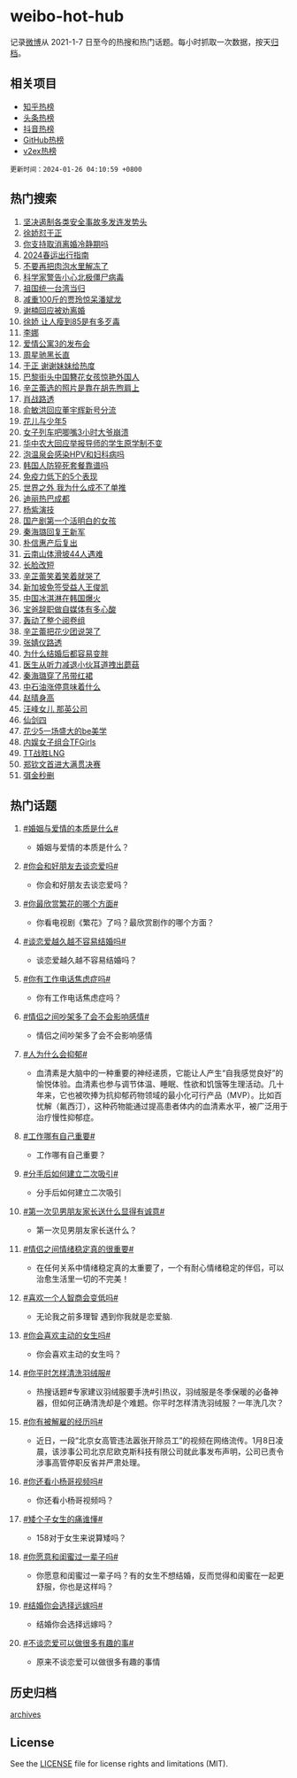 # weibo-hot-hub

记录[微博](https://www.weibo.com)从 2021-1-7 日至今的热搜和热门话题。每小时抓取一次数据，按天[归档](archives)。

## 相关项目

- [知乎热榜](https://github.com/lonnyzhang423/zhihu-hot-hub)
- [头条热榜](https://github.com/lonnyzhang423/toutiao-hot-hub)
- [抖音热榜](https://github.com/lonnyzhang423/douyin-hot-hub)
- [GitHub热榜](https://github.com/lonnyzhang423/github-hot-hub)
- [v2ex热榜](https://github.com/lonnyzhang423/v2ex-hot-hub)


`更新时间：2024-01-26 04:10:59 +0800`

## 热门搜索

1. [坚决遏制各类安全事故多发连发势头](https://m.weibo.cn/search?containerid=100103type%3D1%26t%3D10%26q%3D%23%E5%9D%9A%E5%86%B3%E9%81%8F%E5%88%B6%E5%90%84%E7%B1%BB%E5%AE%89%E5%85%A8%E4%BA%8B%E6%95%85%E5%A4%9A%E5%8F%91%E8%BF%9E%E5%8F%91%E5%8A%BF%E5%A4%B4%23&stream_entry_id=51&isnewpage=1&extparam=seat%3D1%26dgr%3D0%26q%3D%2523%25E5%259D%259A%25E5%2586%25B3%25E9%2581%258F%25E5%2588%25B6%25E5%2590%2584%25E7%25B1%25BB%25E5%25AE%2589%25E5%2585%25A8%25E4%25BA%258B%25E6%2595%2585%25E5%25A4%259A%25E5%258F%2591%25E8%25BF%259E%25E5%258F%2591%25E5%258A%25BF%25E5%25A4%25B4%2523%26c_type%3D51%26pos%3D0%26cate%3D10103%26filter_type%3Drealtimehot%26stream_entry_id%3D51%26display_time%3D1706213458%26pre_seqid%3D170621345848803012156)
1. [徐娇怼于正](https://m.weibo.cn/search?containerid=100103type%3D1%26t%3D10%26q%3D%E5%BE%90%E5%A8%87%E6%80%BC%E4%BA%8E%E6%AD%A3&stream_entry_id=31&isnewpage=1&extparam=seat%3D1%26flag%3D16%26c_type%3D31%26pos%3D0%26lcate%3D5001%26cate%3D5001%26filter_type%3Drealtimehot%26stream_entry_id%3D31%26q%3D%25E5%25BE%2590%25E5%25A8%2587%25E6%2580%25BC%25E4%25BA%258E%25E6%25AD%25A3%26dgr%3D0%26realpos%3D1%26band_rank%3D1%26display_time%3D1706213458%26pre_seqid%3D170621345848803012156)
1. [你支持取消离婚冷静期吗](https://m.weibo.cn/search?containerid=100103type%3D1%26t%3D10%26q%3D%23%E4%BD%A0%E6%94%AF%E6%8C%81%E5%8F%96%E6%B6%88%E7%A6%BB%E5%A9%9A%E5%86%B7%E9%9D%99%E6%9C%9F%E5%90%97%23&stream_entry_id=31&isnewpage=1&extparam=seat%3D1%26flag%3D2%26c_type%3D31%26pos%3D1%26lcate%3D5001%26cate%3D5001%26filter_type%3Drealtimehot%26stream_entry_id%3D31%26q%3D%2523%25E4%25BD%25A0%25E6%2594%25AF%25E6%258C%2581%25E5%258F%2596%25E6%25B6%2588%25E7%25A6%25BB%25E5%25A9%259A%25E5%2586%25B7%25E9%259D%2599%25E6%259C%259F%25E5%2590%2597%2523%26dgr%3D0%26realpos%3D2%26band_rank%3D2%26display_time%3D1706213458%26pre_seqid%3D170621345848803012156)
1. [2024春运出行指南](https://m.weibo.cn/search?containerid=100103type%3D1%26t%3D10%26q%3D%232024%E6%98%A5%E8%BF%90%E5%87%BA%E8%A1%8C%E6%8C%87%E5%8D%97%23&stream_entry_id=31&isnewpage=1&extparam=seat%3D1%26flag%3D0%26c_type%3D31%26pos%3D2%26lcate%3D5001%26cate%3D5001%26filter_type%3Drealtimehot%26stream_entry_id%3D31%26q%3D%25232024%25E6%2598%25A5%25E8%25BF%2590%25E5%2587%25BA%25E8%25A1%258C%25E6%258C%2587%25E5%258D%2597%2523%26dgr%3D0%26realpos%3D3%26band_rank%3D3%26display_time%3D1706213458%26pre_seqid%3D170621345848803012156)
1. [不要再把肉泡水里解冻了](https://m.weibo.cn/search?containerid=100103type%3D1%26t%3D10%26q%3D%23%E4%B8%8D%E8%A6%81%E5%86%8D%E6%8A%8A%E8%82%89%E6%B3%A1%E6%B0%B4%E9%87%8C%E8%A7%A3%E5%86%BB%E4%BA%86%23&stream_entry_id=31&isnewpage=1&extparam=seat%3D1%26flag%3D2%26c_type%3D31%26pos%3D3%26lcate%3D5001%26cate%3D5001%26filter_type%3Drealtimehot%26stream_entry_id%3D31%26q%3D%2523%25E4%25B8%258D%25E8%25A6%2581%25E5%2586%258D%25E6%258A%258A%25E8%2582%2589%25E6%25B3%25A1%25E6%25B0%25B4%25E9%2587%258C%25E8%25A7%25A3%25E5%2586%25BB%25E4%25BA%2586%2523%26dgr%3D0%26realpos%3D4%26band_rank%3D4%26display_time%3D1706213458%26pre_seqid%3D170621345848803012156)
1. [科学家警告小心北极僵尸病毒](https://m.weibo.cn/search?containerid=100103type%3D1%26t%3D10%26q%3D%23%E7%A7%91%E5%AD%A6%E5%AE%B6%E8%AD%A6%E5%91%8A%E5%B0%8F%E5%BF%83%E5%8C%97%E6%9E%81%E5%83%B5%E5%B0%B8%E7%97%85%E6%AF%92%23&stream_entry_id=31&isnewpage=1&extparam=seat%3D1%26flag%3D2%26c_type%3D31%26pos%3D4%26lcate%3D5001%26cate%3D5001%26filter_type%3Drealtimehot%26stream_entry_id%3D31%26q%3D%2523%25E7%25A7%2591%25E5%25AD%25A6%25E5%25AE%25B6%25E8%25AD%25A6%25E5%2591%258A%25E5%25B0%258F%25E5%25BF%2583%25E5%258C%2597%25E6%259E%2581%25E5%2583%25B5%25E5%25B0%25B8%25E7%2597%2585%25E6%25AF%2592%2523%26dgr%3D0%26realpos%3D5%26band_rank%3D5%26display_time%3D1706213458%26pre_seqid%3D170621345848803012156)
1. [祖国统一台湾当归](https://m.weibo.cn/search?containerid=100103type%3D1%26t%3D10%26q%3D%23%E7%A5%96%E5%9B%BD%E7%BB%9F%E4%B8%80%E5%8F%B0%E6%B9%BE%E5%BD%93%E5%BD%92%23&stream_entry_id=31&isnewpage=1&extparam=seat%3D1%26flag%3D2%26c_type%3D31%26pos%3D5%26lcate%3D5001%26cate%3D5001%26filter_type%3Drealtimehot%26stream_entry_id%3D31%26q%3D%2523%25E7%25A5%2596%25E5%259B%25BD%25E7%25BB%259F%25E4%25B8%2580%25E5%258F%25B0%25E6%25B9%25BE%25E5%25BD%2593%25E5%25BD%2592%2523%26dgr%3D0%26realpos%3D6%26band_rank%3D6%26display_time%3D1706213458%26pre_seqid%3D170621345848803012156)
1. [减重100斤的贾玲惊呆潘斌龙](https://m.weibo.cn/search?containerid=100103type%3D1%26t%3D10%26q%3D%23%E5%87%8F%E9%87%8D100%E6%96%A4%E7%9A%84%E8%B4%BE%E7%8E%B2%E6%83%8A%E5%91%86%E6%BD%98%E6%96%8C%E9%BE%99%23&stream_entry_id=31&isnewpage=1&extparam=seat%3D1%26flag%3D2%26c_type%3D31%26pos%3D6%26lcate%3D5001%26cate%3D5001%26filter_type%3Drealtimehot%26stream_entry_id%3D31%26q%3D%2523%25E5%2587%258F%25E9%2587%258D100%25E6%2596%25A4%25E7%259A%2584%25E8%25B4%25BE%25E7%258E%25B2%25E6%2583%258A%25E5%2591%2586%25E6%25BD%2598%25E6%2596%258C%25E9%25BE%2599%2523%26dgr%3D0%26realpos%3D7%26band_rank%3D7%26display_time%3D1706213458%26pre_seqid%3D170621345848803012156)
1. [谢楠回应被劝离婚](https://m.weibo.cn/search?containerid=100103type%3D1%26t%3D10%26q%3D%23%E8%B0%A2%E6%A5%A0%E5%9B%9E%E5%BA%94%E8%A2%AB%E5%8A%9D%E7%A6%BB%E5%A9%9A%23&stream_entry_id=31&isnewpage=1&extparam=seat%3D1%26flag%3D2%26c_type%3D31%26pos%3D7%26lcate%3D5001%26cate%3D5001%26filter_type%3Drealtimehot%26stream_entry_id%3D31%26q%3D%2523%25E8%25B0%25A2%25E6%25A5%25A0%25E5%259B%259E%25E5%25BA%2594%25E8%25A2%25AB%25E5%258A%259D%25E7%25A6%25BB%25E5%25A9%259A%2523%26dgr%3D0%26realpos%3D8%26band_rank%3D8%26display_time%3D1706213458%26pre_seqid%3D170621345848803012156)
1. [徐娇 让人瘦到85是有多歹毒](https://m.weibo.cn/search?containerid=100103type%3D1%26t%3D10%26q%3D%E5%BE%90%E5%A8%87+%E8%AE%A9%E4%BA%BA%E7%98%A6%E5%88%B085%E6%98%AF%E6%9C%89%E5%A4%9A%E6%AD%B9%E6%AF%92&stream_entry_id=31&isnewpage=1&extparam=seat%3D1%26flag%3D2%26c_type%3D31%26pos%3D8%26lcate%3D5001%26cate%3D5001%26filter_type%3Drealtimehot%26stream_entry_id%3D31%26q%3D%25E5%25BE%2590%25E5%25A8%2587%2520%25E8%25AE%25A9%25E4%25BA%25BA%25E7%2598%25A6%25E5%2588%25B085%25E6%2598%25AF%25E6%259C%2589%25E5%25A4%259A%25E6%25AD%25B9%25E6%25AF%2592%26dgr%3D0%26realpos%3D9%26band_rank%3D9%26display_time%3D1706213458%26pre_seqid%3D170621345848803012156)
1. [李娜](https://m.weibo.cn/search?containerid=100103type%3D1%26t%3D10%26q%3D%E6%9D%8E%E5%A8%9C&stream_entry_id=31&isnewpage=1&extparam=seat%3D1%26flag%3D16%26c_type%3D31%26pos%3D9%26lcate%3D5001%26cate%3D5001%26filter_type%3Drealtimehot%26stream_entry_id%3D31%26q%3D%25E6%259D%258E%25E5%25A8%259C%26dgr%3D0%26realpos%3D10%26band_rank%3D10%26display_time%3D1706213458%26pre_seqid%3D170621345848803012156)
1. [爱情公寓3的发布会](https://m.weibo.cn/search?containerid=100103type%3D1%26t%3D10%26q%3D%E7%88%B1%E6%83%85%E5%85%AC%E5%AF%933%E7%9A%84%E5%8F%91%E5%B8%83%E4%BC%9A&stream_entry_id=31&isnewpage=1&extparam=seat%3D1%26flag%3D2%26c_type%3D31%26pos%3D10%26lcate%3D5001%26cate%3D5001%26filter_type%3Drealtimehot%26stream_entry_id%3D31%26q%3D%25E7%2588%25B1%25E6%2583%2585%25E5%2585%25AC%25E5%25AF%25933%25E7%259A%2584%25E5%258F%2591%25E5%25B8%2583%25E4%25BC%259A%26dgr%3D0%26realpos%3D11%26band_rank%3D11%26display_time%3D1706213458%26pre_seqid%3D170621345848803012156)
1. [周星驰黑长直](https://m.weibo.cn/search?containerid=100103type%3D1%26t%3D10%26q%3D%E5%91%A8%E6%98%9F%E9%A9%B0%E9%BB%91%E9%95%BF%E7%9B%B4&stream_entry_id=31&isnewpage=1&extparam=seat%3D1%26flag%3D2%26c_type%3D31%26pos%3D11%26lcate%3D5001%26cate%3D5001%26filter_type%3Drealtimehot%26stream_entry_id%3D31%26q%3D%25E5%2591%25A8%25E6%2598%259F%25E9%25A9%25B0%25E9%25BB%2591%25E9%2595%25BF%25E7%259B%25B4%26dgr%3D0%26realpos%3D12%26band_rank%3D12%26display_time%3D1706213458%26pre_seqid%3D170621345848803012156)
1. [于正 谢谢妹妹给热度](https://m.weibo.cn/search?containerid=100103type%3D1%26t%3D10%26q%3D%E4%BA%8E%E6%AD%A3+%E8%B0%A2%E8%B0%A2%E5%A6%B9%E5%A6%B9%E7%BB%99%E7%83%AD%E5%BA%A6&stream_entry_id=31&isnewpage=1&extparam=seat%3D1%26flag%3D0%26c_type%3D31%26pos%3D12%26lcate%3D5001%26cate%3D5001%26filter_type%3Drealtimehot%26stream_entry_id%3D31%26q%3D%25E4%25BA%258E%25E6%25AD%25A3%2520%25E8%25B0%25A2%25E8%25B0%25A2%25E5%25A6%25B9%25E5%25A6%25B9%25E7%25BB%2599%25E7%2583%25AD%25E5%25BA%25A6%26dgr%3D0%26realpos%3D13%26band_rank%3D13%26display_time%3D1706213458%26pre_seqid%3D170621345848803012156)
1. [巴黎街头中国簪花女孩惊艳外国人](https://m.weibo.cn/search?containerid=100103type%3D1%26t%3D10%26q%3D%23%E5%B7%B4%E9%BB%8E%E8%A1%97%E5%A4%B4%E4%B8%AD%E5%9B%BD%E7%B0%AA%E8%8A%B1%E5%A5%B3%E5%AD%A9%E6%83%8A%E8%89%B3%E5%A4%96%E5%9B%BD%E4%BA%BA%23&stream_entry_id=31&isnewpage=1&extparam=seat%3D1%26flag%3D32768%26c_type%3D31%26pos%3D13%26lcate%3D5001%26cate%3D5001%26filter_type%3Drealtimehot%26stream_entry_id%3D31%26q%3D%2523%25E5%25B7%25B4%25E9%25BB%258E%25E8%25A1%2597%25E5%25A4%25B4%25E4%25B8%25AD%25E5%259B%25BD%25E7%25B0%25AA%25E8%258A%25B1%25E5%25A5%25B3%25E5%25AD%25A9%25E6%2583%258A%25E8%2589%25B3%25E5%25A4%2596%25E5%259B%25BD%25E4%25BA%25BA%2523%26dgr%3D0%26realpos%3D14%26band_rank%3D14%26display_time%3D1706213458%26pre_seqid%3D170621345848803012156)
1. [辛芷蕾选的照片是靠在胡先煦肩上](https://m.weibo.cn/search?containerid=100103type%3D1%26t%3D10%26q%3D%23%E8%BE%9B%E8%8A%B7%E8%95%BE%E9%80%89%E7%9A%84%E7%85%A7%E7%89%87%E6%98%AF%E9%9D%A0%E5%9C%A8%E8%83%A1%E5%85%88%E7%85%A6%E8%82%A9%E4%B8%8A%23&stream_entry_id=31&isnewpage=1&extparam=seat%3D1%26flag%3D2%26c_type%3D31%26pos%3D14%26lcate%3D5001%26cate%3D5001%26filter_type%3Drealtimehot%26stream_entry_id%3D31%26q%3D%2523%25E8%25BE%259B%25E8%258A%25B7%25E8%2595%25BE%25E9%2580%2589%25E7%259A%2584%25E7%2585%25A7%25E7%2589%2587%25E6%2598%25AF%25E9%259D%25A0%25E5%259C%25A8%25E8%2583%25A1%25E5%2585%2588%25E7%2585%25A6%25E8%2582%25A9%25E4%25B8%258A%2523%26dgr%3D0%26realpos%3D15%26band_rank%3D15%26display_time%3D1706213458%26pre_seqid%3D170621345848803012156)
1. [肖战路透](https://m.weibo.cn/search?containerid=100103type%3D1%26t%3D10%26q%3D%E8%82%96%E6%88%98%E8%B7%AF%E9%80%8F&stream_entry_id=31&isnewpage=1&extparam=seat%3D1%26flag%3D0%26c_type%3D31%26pos%3D15%26lcate%3D5001%26cate%3D5001%26filter_type%3Drealtimehot%26stream_entry_id%3D31%26q%3D%25E8%2582%2596%25E6%2588%2598%25E8%25B7%25AF%25E9%2580%258F%26dgr%3D0%26realpos%3D16%26band_rank%3D16%26display_time%3D1706213458%26pre_seqid%3D170621345848803012156)
1. [俞敏洪回应董宇辉新号分流](https://m.weibo.cn/search?containerid=100103type%3D1%26t%3D10%26q%3D%23%E4%BF%9E%E6%95%8F%E6%B4%AA%E5%9B%9E%E5%BA%94%E8%91%A3%E5%AE%87%E8%BE%89%E6%96%B0%E5%8F%B7%E5%88%86%E6%B5%81%23&stream_entry_id=31&isnewpage=1&extparam=seat%3D1%26flag%3D0%26c_type%3D31%26pos%3D16%26lcate%3D5001%26cate%3D5001%26filter_type%3Drealtimehot%26stream_entry_id%3D31%26q%3D%2523%25E4%25BF%259E%25E6%2595%258F%25E6%25B4%25AA%25E5%259B%259E%25E5%25BA%2594%25E8%2591%25A3%25E5%25AE%2587%25E8%25BE%2589%25E6%2596%25B0%25E5%258F%25B7%25E5%2588%2586%25E6%25B5%2581%2523%26dgr%3D0%26realpos%3D17%26band_rank%3D17%26display_time%3D1706213458%26pre_seqid%3D170621345848803012156)
1. [花儿与少年5](https://m.weibo.cn/search?containerid=100103type%3D1%26t%3D10%26q%3D%E8%8A%B1%E5%84%BF%E4%B8%8E%E5%B0%91%E5%B9%B45&stream_entry_id=31&isnewpage=1&extparam=seat%3D1%26flag%3D0%26c_type%3D31%26pos%3D17%26lcate%3D5001%26cate%3D5001%26filter_type%3Drealtimehot%26stream_entry_id%3D31%26q%3D%25E8%258A%25B1%25E5%2584%25BF%25E4%25B8%258E%25E5%25B0%2591%25E5%25B9%25B45%26dgr%3D0%26realpos%3D18%26band_rank%3D18%26display_time%3D1706213458%26pre_seqid%3D170621345848803012156)
1. [女子列车吧唧嘴3小时大爷崩溃](https://m.weibo.cn/search?containerid=100103type%3D1%26t%3D10%26q%3D%23%E5%A5%B3%E5%AD%90%E5%88%97%E8%BD%A6%E5%90%A7%E5%94%A7%E5%98%B43%E5%B0%8F%E6%97%B6%E5%A4%A7%E7%88%B7%E5%B4%A9%E6%BA%83%23&stream_entry_id=31&isnewpage=1&extparam=seat%3D1%26flag%3D1%26c_type%3D31%26pos%3D18%26lcate%3D5001%26cate%3D5001%26filter_type%3Drealtimehot%26stream_entry_id%3D31%26q%3D%2523%25E5%25A5%25B3%25E5%25AD%2590%25E5%2588%2597%25E8%25BD%25A6%25E5%2590%25A7%25E5%2594%25A7%25E5%2598%25B43%25E5%25B0%258F%25E6%2597%25B6%25E5%25A4%25A7%25E7%2588%25B7%25E5%25B4%25A9%25E6%25BA%2583%2523%26dgr%3D0%26realpos%3D19%26band_rank%3D19%26display_time%3D1706213458%26pre_seqid%3D170621345848803012156)
1. [华中农大回应举报导师的学生原学制不变](https://m.weibo.cn/search?containerid=100103type%3D1%26t%3D10%26q%3D%23%E5%8D%8E%E4%B8%AD%E5%86%9C%E5%A4%A7%E5%9B%9E%E5%BA%94%E4%B8%BE%E6%8A%A5%E5%AF%BC%E5%B8%88%E7%9A%84%E5%AD%A6%E7%94%9F%E5%8E%9F%E5%AD%A6%E5%88%B6%E4%B8%8D%E5%8F%98%23&stream_entry_id=31&isnewpage=1&extparam=seat%3D1%26flag%3D0%26c_type%3D31%26pos%3D19%26lcate%3D5001%26cate%3D5001%26filter_type%3Drealtimehot%26stream_entry_id%3D31%26q%3D%2523%25E5%258D%258E%25E4%25B8%25AD%25E5%2586%259C%25E5%25A4%25A7%25E5%259B%259E%25E5%25BA%2594%25E4%25B8%25BE%25E6%258A%25A5%25E5%25AF%25BC%25E5%25B8%2588%25E7%259A%2584%25E5%25AD%25A6%25E7%2594%259F%25E5%258E%259F%25E5%25AD%25A6%25E5%2588%25B6%25E4%25B8%258D%25E5%258F%2598%2523%26dgr%3D0%26realpos%3D20%26band_rank%3D20%26display_time%3D1706213458%26pre_seqid%3D170621345848803012156)
1. [泡温泉会感染HPV和妇科病吗](https://m.weibo.cn/search?containerid=100103type%3D1%26t%3D10%26q%3D%23%E6%B3%A1%E6%B8%A9%E6%B3%89%E4%BC%9A%E6%84%9F%E6%9F%93HPV%E5%92%8C%E5%A6%87%E7%A7%91%E7%97%85%E5%90%97%23&stream_entry_id=31&isnewpage=1&extparam=seat%3D1%26flag%3D0%26c_type%3D31%26pos%3D20%26lcate%3D5001%26cate%3D5001%26filter_type%3Drealtimehot%26stream_entry_id%3D31%26q%3D%2523%25E6%25B3%25A1%25E6%25B8%25A9%25E6%25B3%2589%25E4%25BC%259A%25E6%2584%259F%25E6%259F%2593HPV%25E5%2592%258C%25E5%25A6%2587%25E7%25A7%2591%25E7%2597%2585%25E5%2590%2597%2523%26dgr%3D0%26realpos%3D21%26band_rank%3D21%26display_time%3D1706213458%26pre_seqid%3D170621345848803012156)
1. [韩国人防猝死套餐靠谱吗](https://m.weibo.cn/search?containerid=100103type%3D1%26t%3D10%26q%3D%23%E9%9F%A9%E5%9B%BD%E4%BA%BA%E9%98%B2%E7%8C%9D%E6%AD%BB%E5%A5%97%E9%A4%90%E9%9D%A0%E8%B0%B1%E5%90%97%23&stream_entry_id=31&isnewpage=1&extparam=seat%3D1%26flag%3D0%26c_type%3D31%26pos%3D21%26lcate%3D5001%26cate%3D5001%26filter_type%3Drealtimehot%26stream_entry_id%3D31%26q%3D%2523%25E9%259F%25A9%25E5%259B%25BD%25E4%25BA%25BA%25E9%2598%25B2%25E7%258C%259D%25E6%25AD%25BB%25E5%25A5%2597%25E9%25A4%2590%25E9%259D%25A0%25E8%25B0%25B1%25E5%2590%2597%2523%26dgr%3D0%26realpos%3D22%26band_rank%3D22%26display_time%3D1706213458%26pre_seqid%3D170621345848803012156)
1. [免疫力低下的5个表现](https://m.weibo.cn/search?containerid=100103type%3D1%26t%3D10%26q%3D%23%E5%85%8D%E7%96%AB%E5%8A%9B%E4%BD%8E%E4%B8%8B%E7%9A%845%E4%B8%AA%E8%A1%A8%E7%8E%B0%23&stream_entry_id=31&isnewpage=1&extparam=seat%3D1%26flag%3D0%26c_type%3D31%26pos%3D22%26lcate%3D5001%26cate%3D5001%26filter_type%3Drealtimehot%26stream_entry_id%3D31%26q%3D%2523%25E5%2585%258D%25E7%2596%25AB%25E5%258A%259B%25E4%25BD%258E%25E4%25B8%258B%25E7%259A%25845%25E4%25B8%25AA%25E8%25A1%25A8%25E7%258E%25B0%2523%26dgr%3D0%26realpos%3D23%26band_rank%3D23%26display_time%3D1706213458%26pre_seqid%3D170621345848803012156)
1. [世界之外 我为什么成不了单推](https://m.weibo.cn/search?containerid=100103type%3D1%26t%3D10%26q%3D%E4%B8%96%E7%95%8C%E4%B9%8B%E5%A4%96+%E6%88%91%E4%B8%BA%E4%BB%80%E4%B9%88%E6%88%90%E4%B8%8D%E4%BA%86%E5%8D%95%E6%8E%A8&stream_entry_id=31&isnewpage=1&extparam=seat%3D1%26flag%3D0%26c_type%3D31%26pos%3D23%26lcate%3D5001%26cate%3D5001%26filter_type%3Drealtimehot%26stream_entry_id%3D31%26q%3D%25E4%25B8%2596%25E7%2595%258C%25E4%25B9%258B%25E5%25A4%2596%2520%25E6%2588%2591%25E4%25B8%25BA%25E4%25BB%2580%25E4%25B9%2588%25E6%2588%2590%25E4%25B8%258D%25E4%25BA%2586%25E5%258D%2595%25E6%258E%25A8%26dgr%3D0%26realpos%3D24%26band_rank%3D24%26display_time%3D1706213458%26pre_seqid%3D170621345848803012156)
1. [迪丽热巴成都](https://m.weibo.cn/search?containerid=100103type%3D1%26t%3D10%26q%3D%E8%BF%AA%E4%B8%BD%E7%83%AD%E5%B7%B4%E6%88%90%E9%83%BD&stream_entry_id=31&isnewpage=1&extparam=seat%3D1%26flag%3D0%26c_type%3D31%26pos%3D24%26lcate%3D5001%26cate%3D5001%26filter_type%3Drealtimehot%26stream_entry_id%3D31%26q%3D%25E8%25BF%25AA%25E4%25B8%25BD%25E7%2583%25AD%25E5%25B7%25B4%25E6%2588%2590%25E9%2583%25BD%26dgr%3D0%26realpos%3D25%26band_rank%3D25%26display_time%3D1706213458%26pre_seqid%3D170621345848803012156)
1. [杨紫演技](https://m.weibo.cn/search?containerid=100103type%3D1%26t%3D10%26q%3D%E6%9D%A8%E7%B4%AB%E6%BC%94%E6%8A%80&stream_entry_id=31&isnewpage=1&extparam=seat%3D1%26flag%3D0%26c_type%3D31%26pos%3D25%26lcate%3D5001%26cate%3D5001%26filter_type%3Drealtimehot%26stream_entry_id%3D31%26q%3D%25E6%259D%25A8%25E7%25B4%25AB%25E6%25BC%2594%25E6%258A%2580%26dgr%3D0%26realpos%3D26%26band_rank%3D26%26display_time%3D1706213458%26pre_seqid%3D170621345848803012156)
1. [国产剧第一个活明白的女孩](https://m.weibo.cn/search?containerid=100103type%3D1%26t%3D10%26q%3D%E5%9B%BD%E4%BA%A7%E5%89%A7%E7%AC%AC%E4%B8%80%E4%B8%AA%E6%B4%BB%E6%98%8E%E7%99%BD%E7%9A%84%E5%A5%B3%E5%AD%A9&stream_entry_id=31&isnewpage=1&extparam=seat%3D1%26flag%3D0%26c_type%3D31%26pos%3D26%26lcate%3D5001%26cate%3D5001%26filter_type%3Drealtimehot%26stream_entry_id%3D31%26q%3D%25E5%259B%25BD%25E4%25BA%25A7%25E5%2589%25A7%25E7%25AC%25AC%25E4%25B8%2580%25E4%25B8%25AA%25E6%25B4%25BB%25E6%2598%258E%25E7%2599%25BD%25E7%259A%2584%25E5%25A5%25B3%25E5%25AD%25A9%26dgr%3D0%26realpos%3D27%26band_rank%3D27%26display_time%3D1706213458%26pre_seqid%3D170621345848803012156)
1. [秦海璐回复王新军](https://m.weibo.cn/search?containerid=100103type%3D1%26t%3D10%26q%3D%23%E7%A7%A6%E6%B5%B7%E7%92%90%E5%9B%9E%E5%A4%8D%E7%8E%8B%E6%96%B0%E5%86%9B%23&stream_entry_id=31&isnewpage=1&extparam=seat%3D1%26flag%3D0%26c_type%3D31%26pos%3D27%26lcate%3D5001%26cate%3D5001%26filter_type%3Drealtimehot%26stream_entry_id%3D31%26q%3D%2523%25E7%25A7%25A6%25E6%25B5%25B7%25E7%2592%2590%25E5%259B%259E%25E5%25A4%258D%25E7%258E%258B%25E6%2596%25B0%25E5%2586%259B%2523%26dgr%3D0%26realpos%3D28%26band_rank%3D28%26display_time%3D1706213458%26pre_seqid%3D170621345848803012156)
1. [朴信惠产后复出](https://m.weibo.cn/search?containerid=100103type%3D1%26t%3D10%26q%3D%23%E6%9C%B4%E4%BF%A1%E6%83%A0%E4%BA%A7%E5%90%8E%E5%A4%8D%E5%87%BA%23&stream_entry_id=31&isnewpage=1&extparam=seat%3D1%26flag%3D0%26c_type%3D31%26pos%3D28%26lcate%3D5001%26cate%3D5001%26filter_type%3Drealtimehot%26stream_entry_id%3D31%26q%3D%2523%25E6%259C%25B4%25E4%25BF%25A1%25E6%2583%25A0%25E4%25BA%25A7%25E5%2590%258E%25E5%25A4%258D%25E5%2587%25BA%2523%26dgr%3D0%26realpos%3D29%26band_rank%3D29%26display_time%3D1706213458%26pre_seqid%3D170621345848803012156)
1. [云南山体滑坡44人遇难](https://m.weibo.cn/search?containerid=100103type%3D1%26t%3D10%26q%3D%23%E4%BA%91%E5%8D%97%E5%B1%B1%E4%BD%93%E6%BB%91%E5%9D%A144%E4%BA%BA%E9%81%87%E9%9A%BE%23&stream_entry_id=31&isnewpage=1&extparam=seat%3D1%26flag%3D0%26c_type%3D31%26pos%3D29%26lcate%3D5001%26cate%3D5001%26filter_type%3Drealtimehot%26stream_entry_id%3D31%26q%3D%2523%25E4%25BA%2591%25E5%258D%2597%25E5%25B1%25B1%25E4%25BD%2593%25E6%25BB%2591%25E5%259D%25A144%25E4%25BA%25BA%25E9%2581%2587%25E9%259A%25BE%2523%26dgr%3D0%26realpos%3D30%26band_rank%3D30%26display_time%3D1706213458%26pre_seqid%3D170621345848803012156)
1. [长脸改短](https://m.weibo.cn/search?containerid=100103type%3D1%26t%3D10%26q%3D%E9%95%BF%E8%84%B8%E6%94%B9%E7%9F%AD&stream_entry_id=31&isnewpage=1&extparam=seat%3D1%26flag%3D0%26c_type%3D31%26pos%3D30%26lcate%3D5001%26cate%3D5001%26filter_type%3Drealtimehot%26stream_entry_id%3D31%26q%3D%25E9%2595%25BF%25E8%2584%25B8%25E6%2594%25B9%25E7%259F%25AD%26dgr%3D0%26realpos%3D31%26band_rank%3D31%26display_time%3D1706213458%26pre_seqid%3D170621345848803012156)
1. [辛芷蕾笑着笑着就哭了](https://m.weibo.cn/search?containerid=100103type%3D1%26t%3D10%26q%3D%23%E8%BE%9B%E8%8A%B7%E8%95%BE%E7%AC%91%E7%9D%80%E7%AC%91%E7%9D%80%E5%B0%B1%E5%93%AD%E4%BA%86%23&stream_entry_id=31&isnewpage=1&extparam=seat%3D1%26flag%3D1%26c_type%3D31%26pos%3D31%26lcate%3D5001%26cate%3D5001%26filter_type%3Drealtimehot%26stream_entry_id%3D31%26q%3D%2523%25E8%25BE%259B%25E8%258A%25B7%25E8%2595%25BE%25E7%25AC%2591%25E7%259D%2580%25E7%25AC%2591%25E7%259D%2580%25E5%25B0%25B1%25E5%2593%25AD%25E4%25BA%2586%2523%26dgr%3D0%26realpos%3D32%26band_rank%3D32%26display_time%3D1706213458%26pre_seqid%3D170621345848803012156)
1. [新加坡免签受益人王俊凯](https://m.weibo.cn/search?containerid=100103type%3D1%26t%3D10%26q%3D%E6%96%B0%E5%8A%A0%E5%9D%A1%E5%85%8D%E7%AD%BE%E5%8F%97%E7%9B%8A%E4%BA%BA%E7%8E%8B%E4%BF%8A%E5%87%AF&stream_entry_id=31&isnewpage=1&extparam=seat%3D1%26flag%3D0%26c_type%3D31%26pos%3D32%26lcate%3D5001%26cate%3D5001%26filter_type%3Drealtimehot%26stream_entry_id%3D31%26q%3D%25E6%2596%25B0%25E5%258A%25A0%25E5%259D%25A1%25E5%2585%258D%25E7%25AD%25BE%25E5%258F%2597%25E7%259B%258A%25E4%25BA%25BA%25E7%258E%258B%25E4%25BF%258A%25E5%2587%25AF%26dgr%3D0%26realpos%3D33%26band_rank%3D33%26display_time%3D1706213458%26pre_seqid%3D170621345848803012156)
1. [中国冰淇淋在韩国爆火](https://m.weibo.cn/search?containerid=100103type%3D1%26t%3D10%26q%3D%23%E4%B8%AD%E5%9B%BD%E5%86%B0%E6%B7%87%E6%B7%8B%E5%9C%A8%E9%9F%A9%E5%9B%BD%E7%88%86%E7%81%AB%23&stream_entry_id=31&isnewpage=1&extparam=seat%3D1%26flag%3D0%26c_type%3D31%26pos%3D33%26lcate%3D5001%26cate%3D5001%26filter_type%3Drealtimehot%26stream_entry_id%3D31%26q%3D%2523%25E4%25B8%25AD%25E5%259B%25BD%25E5%2586%25B0%25E6%25B7%2587%25E6%25B7%258B%25E5%259C%25A8%25E9%259F%25A9%25E5%259B%25BD%25E7%2588%2586%25E7%2581%25AB%2523%26dgr%3D0%26realpos%3D34%26band_rank%3D34%26display_time%3D1706213458%26pre_seqid%3D170621345848803012156)
1. [宝爸辞职做自媒体有多心酸](https://m.weibo.cn/search?containerid=100103type%3D1%26t%3D10%26q%3D%E5%AE%9D%E7%88%B8%E8%BE%9E%E8%81%8C%E5%81%9A%E8%87%AA%E5%AA%92%E4%BD%93%E6%9C%89%E5%A4%9A%E5%BF%83%E9%85%B8&stream_entry_id=31&isnewpage=1&extparam=seat%3D1%26flag%3D0%26c_type%3D31%26pos%3D34%26lcate%3D5001%26cate%3D5001%26filter_type%3Drealtimehot%26stream_entry_id%3D31%26q%3D%25E5%25AE%259D%25E7%2588%25B8%25E8%25BE%259E%25E8%2581%258C%25E5%2581%259A%25E8%2587%25AA%25E5%25AA%2592%25E4%25BD%2593%25E6%259C%2589%25E5%25A4%259A%25E5%25BF%2583%25E9%2585%25B8%26dgr%3D0%26realpos%3D35%26band_rank%3D35%26display_time%3D1706213458%26pre_seqid%3D170621345848803012156)
1. [轰动了整个阅卷组](https://m.weibo.cn/search?containerid=100103type%3D1%26t%3D10%26q%3D%E8%BD%B0%E5%8A%A8%E4%BA%86%E6%95%B4%E4%B8%AA%E9%98%85%E5%8D%B7%E7%BB%84&stream_entry_id=31&isnewpage=1&extparam=seat%3D1%26flag%3D0%26c_type%3D31%26pos%3D35%26lcate%3D5001%26cate%3D5001%26filter_type%3Drealtimehot%26stream_entry_id%3D31%26q%3D%25E8%25BD%25B0%25E5%258A%25A8%25E4%25BA%2586%25E6%2595%25B4%25E4%25B8%25AA%25E9%2598%2585%25E5%258D%25B7%25E7%25BB%2584%26dgr%3D0%26realpos%3D36%26band_rank%3D36%26display_time%3D1706213458%26pre_seqid%3D170621345848803012156)
1. [辛芷蕾把花少团说哭了](https://m.weibo.cn/search?containerid=100103type%3D1%26t%3D10%26q%3D%23%E8%BE%9B%E8%8A%B7%E8%95%BE%E6%8A%8A%E8%8A%B1%E5%B0%91%E5%9B%A2%E8%AF%B4%E5%93%AD%E4%BA%86%23&stream_entry_id=31&isnewpage=1&extparam=seat%3D1%26flag%3D0%26c_type%3D31%26pos%3D36%26lcate%3D5001%26cate%3D5001%26filter_type%3Drealtimehot%26stream_entry_id%3D31%26q%3D%2523%25E8%25BE%259B%25E8%258A%25B7%25E8%2595%25BE%25E6%258A%258A%25E8%258A%25B1%25E5%25B0%2591%25E5%259B%25A2%25E8%25AF%25B4%25E5%2593%25AD%25E4%25BA%2586%2523%26dgr%3D0%26realpos%3D37%26band_rank%3D37%26display_time%3D1706213458%26pre_seqid%3D170621345848803012156)
1. [张婧仪路透](https://m.weibo.cn/search?containerid=100103type%3D1%26t%3D10%26q%3D%E5%BC%A0%E5%A9%A7%E4%BB%AA%E8%B7%AF%E9%80%8F&stream_entry_id=31&isnewpage=1&extparam=seat%3D1%26flag%3D0%26c_type%3D31%26pos%3D37%26lcate%3D5001%26cate%3D5001%26filter_type%3Drealtimehot%26stream_entry_id%3D31%26q%3D%25E5%25BC%25A0%25E5%25A9%25A7%25E4%25BB%25AA%25E8%25B7%25AF%25E9%2580%258F%26dgr%3D0%26realpos%3D38%26band_rank%3D38%26display_time%3D1706213458%26pre_seqid%3D170621345848803012156)
1. [为什么结婚后都容易变胖](https://m.weibo.cn/search?containerid=100103type%3D1%26t%3D10%26q%3D%23%E4%B8%BA%E4%BB%80%E4%B9%88%E7%BB%93%E5%A9%9A%E5%90%8E%E9%83%BD%E5%AE%B9%E6%98%93%E5%8F%98%E8%83%96%23&stream_entry_id=31&isnewpage=1&extparam=seat%3D1%26flag%3D0%26c_type%3D31%26pos%3D38%26lcate%3D5001%26cate%3D5001%26filter_type%3Drealtimehot%26stream_entry_id%3D31%26q%3D%2523%25E4%25B8%25BA%25E4%25BB%2580%25E4%25B9%2588%25E7%25BB%2593%25E5%25A9%259A%25E5%2590%258E%25E9%2583%25BD%25E5%25AE%25B9%25E6%2598%2593%25E5%258F%2598%25E8%2583%2596%2523%26dgr%3D0%26realpos%3D39%26band_rank%3D39%26display_time%3D1706213458%26pre_seqid%3D170621345848803012156)
1. [医生从听力减退小伙耳道拽出蘑菇](https://m.weibo.cn/search?containerid=100103type%3D1%26t%3D10%26q%3D%23%E5%8C%BB%E7%94%9F%E4%BB%8E%E5%90%AC%E5%8A%9B%E5%87%8F%E9%80%80%E5%B0%8F%E4%BC%99%E8%80%B3%E9%81%93%E6%8B%BD%E5%87%BA%E8%98%91%E8%8F%87%23&stream_entry_id=31&isnewpage=1&extparam=seat%3D1%26flag%3D0%26c_type%3D31%26pos%3D39%26lcate%3D5001%26cate%3D5001%26filter_type%3Drealtimehot%26stream_entry_id%3D31%26q%3D%2523%25E5%258C%25BB%25E7%2594%259F%25E4%25BB%258E%25E5%2590%25AC%25E5%258A%259B%25E5%2587%258F%25E9%2580%2580%25E5%25B0%258F%25E4%25BC%2599%25E8%2580%25B3%25E9%2581%2593%25E6%258B%25BD%25E5%2587%25BA%25E8%2598%2591%25E8%258F%2587%2523%26dgr%3D0%26realpos%3D40%26band_rank%3D40%26display_time%3D1706213458%26pre_seqid%3D170621345848803012156)
1. [秦海璐穿了吊带红裙](https://m.weibo.cn/search?containerid=100103type%3D1%26t%3D10%26q%3D%23%E7%A7%A6%E6%B5%B7%E7%92%90%E7%A9%BF%E4%BA%86%E5%90%8A%E5%B8%A6%E7%BA%A2%E8%A3%99%23&stream_entry_id=31&isnewpage=1&extparam=seat%3D1%26flag%3D0%26c_type%3D31%26pos%3D40%26lcate%3D5001%26cate%3D5001%26filter_type%3Drealtimehot%26stream_entry_id%3D31%26q%3D%2523%25E7%25A7%25A6%25E6%25B5%25B7%25E7%2592%2590%25E7%25A9%25BF%25E4%25BA%2586%25E5%2590%258A%25E5%25B8%25A6%25E7%25BA%25A2%25E8%25A3%2599%2523%26dgr%3D0%26realpos%3D41%26band_rank%3D41%26display_time%3D1706213458%26pre_seqid%3D170621345848803012156)
1. [中石油涨停意味着什么](https://m.weibo.cn/search?containerid=100103type%3D1%26t%3D10%26q%3D%23%E4%B8%AD%E7%9F%B3%E6%B2%B9%E6%B6%A8%E5%81%9C%E6%84%8F%E5%91%B3%E7%9D%80%E4%BB%80%E4%B9%88%23&stream_entry_id=31&isnewpage=1&extparam=seat%3D1%26flag%3D0%26c_type%3D31%26pos%3D41%26lcate%3D5001%26cate%3D5001%26filter_type%3Drealtimehot%26stream_entry_id%3D31%26q%3D%2523%25E4%25B8%25AD%25E7%259F%25B3%25E6%25B2%25B9%25E6%25B6%25A8%25E5%2581%259C%25E6%2584%258F%25E5%2591%25B3%25E7%259D%2580%25E4%25BB%2580%25E4%25B9%2588%2523%26dgr%3D0%26realpos%3D42%26band_rank%3D42%26display_time%3D1706213458%26pre_seqid%3D170621345848803012156)
1. [赵晴身高](https://m.weibo.cn/search?containerid=100103type%3D1%26t%3D10%26q%3D%E8%B5%B5%E6%99%B4%E8%BA%AB%E9%AB%98&stream_entry_id=31&isnewpage=1&extparam=seat%3D1%26flag%3D0%26c_type%3D31%26pos%3D42%26lcate%3D5001%26cate%3D5001%26filter_type%3Drealtimehot%26stream_entry_id%3D31%26q%3D%25E8%25B5%25B5%25E6%2599%25B4%25E8%25BA%25AB%25E9%25AB%2598%26dgr%3D0%26realpos%3D43%26band_rank%3D43%26display_time%3D1706213458%26pre_seqid%3D170621345848803012156)
1. [汪峰女儿 那英公司](https://m.weibo.cn/search?containerid=100103type%3D1%26t%3D10%26q%3D%E6%B1%AA%E5%B3%B0%E5%A5%B3%E5%84%BF+%E9%82%A3%E8%8B%B1%E5%85%AC%E5%8F%B8&stream_entry_id=31&isnewpage=1&extparam=seat%3D1%26flag%3D0%26c_type%3D31%26pos%3D43%26lcate%3D5001%26cate%3D5001%26filter_type%3Drealtimehot%26stream_entry_id%3D31%26q%3D%25E6%25B1%25AA%25E5%25B3%25B0%25E5%25A5%25B3%25E5%2584%25BF%2520%25E9%2582%25A3%25E8%258B%25B1%25E5%2585%25AC%25E5%258F%25B8%26dgr%3D0%26realpos%3D44%26band_rank%3D44%26display_time%3D1706213458%26pre_seqid%3D170621345848803012156)
1. [仙剑四](https://m.weibo.cn/search?containerid=100103type%3D1%26t%3D10%26q%3D%E4%BB%99%E5%89%91%E5%9B%9B&stream_entry_id=31&isnewpage=1&extparam=seat%3D1%26flag%3D1%26c_type%3D31%26pos%3D44%26lcate%3D5001%26cate%3D5001%26filter_type%3Drealtimehot%26stream_entry_id%3D31%26q%3D%25E4%25BB%2599%25E5%2589%2591%25E5%259B%259B%26dgr%3D0%26realpos%3D45%26band_rank%3D45%26display_time%3D1706213458%26pre_seqid%3D170621345848803012156)
1. [花少5一场盛大的be美学](https://m.weibo.cn/search?containerid=100103type%3D1%26t%3D10%26q%3D%E8%8A%B1%E5%B0%915%E4%B8%80%E5%9C%BA%E7%9B%9B%E5%A4%A7%E7%9A%84be%E7%BE%8E%E5%AD%A6&stream_entry_id=31&isnewpage=1&extparam=seat%3D1%26flag%3D0%26c_type%3D31%26pos%3D45%26lcate%3D5001%26cate%3D5001%26filter_type%3Drealtimehot%26stream_entry_id%3D31%26q%3D%25E8%258A%25B1%25E5%25B0%25915%25E4%25B8%2580%25E5%259C%25BA%25E7%259B%259B%25E5%25A4%25A7%25E7%259A%2584be%25E7%25BE%258E%25E5%25AD%25A6%26dgr%3D0%26realpos%3D46%26band_rank%3D46%26display_time%3D1706213458%26pre_seqid%3D170621345848803012156)
1. [内娱女子组合TFGirls](https://m.weibo.cn/search?containerid=100103type%3D1%26t%3D10%26q%3D%23%E5%86%85%E5%A8%B1%E5%A5%B3%E5%AD%90%E7%BB%84%E5%90%88TFGirls%23&stream_entry_id=31&isnewpage=1&extparam=seat%3D1%26flag%3D0%26c_type%3D31%26pos%3D46%26lcate%3D5001%26cate%3D5001%26filter_type%3Drealtimehot%26stream_entry_id%3D31%26q%3D%2523%25E5%2586%2585%25E5%25A8%25B1%25E5%25A5%25B3%25E5%25AD%2590%25E7%25BB%2584%25E5%2590%2588TFGirls%2523%26dgr%3D0%26realpos%3D47%26band_rank%3D47%26display_time%3D1706213458%26pre_seqid%3D170621345848803012156)
1. [TT战胜LNG](https://m.weibo.cn/search?containerid=100103type%3D1%26t%3D10%26q%3D%23TT%E6%88%98%E8%83%9CLNG%23&stream_entry_id=31&isnewpage=1&extparam=seat%3D1%26flag%3D0%26c_type%3D31%26pos%3D47%26lcate%3D5001%26cate%3D5001%26filter_type%3Drealtimehot%26stream_entry_id%3D31%26q%3D%2523TT%25E6%2588%2598%25E8%2583%259CLNG%2523%26dgr%3D0%26realpos%3D48%26band_rank%3D48%26display_time%3D1706213458%26pre_seqid%3D170621345848803012156)
1. [郑钦文首进大满贯决赛](https://m.weibo.cn/search?containerid=100103type%3D1%26t%3D10%26q%3D%23%E9%83%91%E9%92%A6%E6%96%87%E9%A6%96%E8%BF%9B%E5%A4%A7%E6%BB%A1%E8%B4%AF%E5%86%B3%E8%B5%9B%23&stream_entry_id=31&isnewpage=1&extparam=seat%3D1%26flag%3D0%26c_type%3D31%26pos%3D48%26lcate%3D5001%26cate%3D5001%26filter_type%3Drealtimehot%26stream_entry_id%3D31%26q%3D%2523%25E9%2583%2591%25E9%2592%25A6%25E6%2596%2587%25E9%25A6%2596%25E8%25BF%259B%25E5%25A4%25A7%25E6%25BB%25A1%25E8%25B4%25AF%25E5%2586%25B3%25E8%25B5%259B%2523%26dgr%3D0%26realpos%3D49%26band_rank%3D49%26display_time%3D1706213458%26pre_seqid%3D170621345848803012156)
1. [弭金秒删](https://m.weibo.cn/search?containerid=100103type%3D1%26t%3D10%26q%3D%23%E5%BC%AD%E9%87%91%E7%A7%92%E5%88%A0%23&stream_entry_id=31&isnewpage=1&extparam=seat%3D1%26flag%3D0%26c_type%3D31%26pos%3D49%26lcate%3D5001%26cate%3D5001%26filter_type%3Drealtimehot%26stream_entry_id%3D31%26q%3D%2523%25E5%25BC%25AD%25E9%2587%2591%25E7%25A7%2592%25E5%2588%25A0%2523%26dgr%3D0%26realpos%3D50%26band_rank%3D50%26display_time%3D1706213458%26pre_seqid%3D170621345848803012156)

## 热门话题

1. [#婚姻与爱情的本质是什么#](https://m.weibo.cn/search?containerid=231522type%3D1%26t%3D10%26q%3D%23%E5%A9%9A%E5%A7%BB%E4%B8%8E%E7%88%B1%E6%83%85%E7%9A%84%E6%9C%AC%E8%B4%A8%E6%98%AF%E4%BB%80%E4%B9%88%23&stream_entry_id=128&isnewpage=1&extparam=seat%3D1%26cate%3D5004%26pos%3D1-0-0%26lcate%3D5004%26dgr%3D0%26unitid%3D1704881162756%26c_type%3D128%26display_time%3D1706213459%26pre_seqid%3D170621345951301664201)
    - 婚姻与爱情的本质是什么？

1. [#你会和好朋友去谈恋爱吗#](https://m.weibo.cn/search?containerid=231522type%3D1%26t%3D10%26q%3D%23%E4%BD%A0%E4%BC%9A%E5%92%8C%E5%A5%BD%E6%9C%8B%E5%8F%8B%E5%8E%BB%E8%B0%88%E6%81%8B%E7%88%B1%E5%90%97%23&stream_entry_id=128&isnewpage=1&extparam=seat%3D1%26cate%3D5004%26pos%3D1-0-1%26lcate%3D5004%26dgr%3D0%26unitid%3D1704849959446%26c_type%3D128%26display_time%3D1706213459%26pre_seqid%3D170621345951301664201)
    - 你会和好朋友去谈恋爱吗？

1. [#你最欣赏繁花的哪个方面#](https://m.weibo.cn/search?containerid=231522type%3D1%26t%3D10%26q%3D%23%E4%BD%A0%E6%9C%80%E6%AC%A3%E8%B5%8F%E7%B9%81%E8%8A%B1%E7%9A%84%E5%93%AA%E4%B8%AA%E6%96%B9%E9%9D%A2%23&stream_entry_id=128&isnewpage=1&extparam=seat%3D1%26cate%3D5004%26pos%3D1-0-2%26lcate%3D5004%26dgr%3D0%26unitid%3D1704872158127%26c_type%3D128%26display_time%3D1706213459%26pre_seqid%3D170621345951301664201)
    - 你看电视剧《繁花》了吗？最欣赏剧作的哪个方面？

1. [#谈恋爱越久越不容易结婚吗#](https://m.weibo.cn/search?containerid=231522type%3D1%26t%3D10%26q%3D%23%E8%B0%88%E6%81%8B%E7%88%B1%E8%B6%8A%E4%B9%85%E8%B6%8A%E4%B8%8D%E5%AE%B9%E6%98%93%E7%BB%93%E5%A9%9A%E5%90%97%23&stream_entry_id=128&isnewpage=1&extparam=seat%3D1%26cate%3D5004%26pos%3D1-0-3%26lcate%3D5004%26dgr%3D0%26unitid%3D1704871559387%26c_type%3D128%26display_time%3D1706213459%26pre_seqid%3D170621345951301664201)
    - 谈恋爱越久越不容易结婚吗？

1. [#你有工作电话焦虑症吗#](https://m.weibo.cn/search?containerid=231522type%3D1%26t%3D10%26q%3D%23%E4%BD%A0%E6%9C%89%E5%B7%A5%E4%BD%9C%E7%94%B5%E8%AF%9D%E7%84%A6%E8%99%91%E7%97%87%E5%90%97%23&stream_entry_id=128&isnewpage=1&extparam=seat%3D1%26cate%3D5004%26pos%3D1-0-4%26lcate%3D5004%26dgr%3D0%26unitid%3D1704877884678%26c_type%3D128%26display_time%3D1706213459%26pre_seqid%3D170621345951301664201)
    - 你有工作电话焦虑症吗？

1. [#情侣之间吵架多了会不会影响感情#](https://m.weibo.cn/search?containerid=231522type%3D1%26t%3D10%26q%3D%23%E6%83%85%E4%BE%A3%E4%B9%8B%E9%97%B4%E5%90%B5%E6%9E%B6%E5%A4%9A%E4%BA%86%E4%BC%9A%E4%B8%8D%E4%BC%9A%E5%BD%B1%E5%93%8D%E6%84%9F%E6%83%85%23&stream_entry_id=128&isnewpage=1&extparam=seat%3D1%26cate%3D5004%26pos%3D1-0-5%26lcate%3D5004%26dgr%3D0%26unitid%3D1704792093809%26c_type%3D128%26display_time%3D1706213459%26pre_seqid%3D170621345951301664201)
    - 情侣之间吵架多了会不会影响感情

1. [#人为什么会抑郁#](https://m.weibo.cn/search?containerid=231522type%3D1%26t%3D10%26q%3D%23%E4%BA%BA%E4%B8%BA%E4%BB%80%E4%B9%88%E4%BC%9A%E6%8A%91%E9%83%81%23&stream_entry_id=128&isnewpage=1&extparam=seat%3D1%26cate%3D5004%26pos%3D1-0-6%26lcate%3D5004%26dgr%3D0%26unitid%3D1704881163792%26c_type%3D128%26display_time%3D1706213459%26pre_seqid%3D170621345951301664201)
    - 血清素是大脑中的一种重要的神经递质，它能让人产生“自我感觉良好”的愉悦体验。血清素也参与调节体温、睡眠、性欲和饥饿等生理活动。几十年来，它也被吹捧为抗抑郁药物领域的最小化可行产品（MVP）。比如百忧解（氟西汀），这种药物能通过提高患者体内的血清素水平，被广泛用于治疗慢性抑郁症。

1. [#工作哪有自己重要#](https://m.weibo.cn/search?containerid=231522type%3D1%26t%3D10%26q%3D%23%E5%B7%A5%E4%BD%9C%E5%93%AA%E6%9C%89%E8%87%AA%E5%B7%B1%E9%87%8D%E8%A6%81%23&stream_entry_id=128&isnewpage=1&extparam=seat%3D1%26cate%3D5004%26pos%3D1-0-7%26lcate%3D5004%26dgr%3D0%26unitid%3D1704949537973%26c_type%3D128%26display_time%3D1706213459%26pre_seqid%3D170621345951301664201)
    - 工作哪有自己重要？

1. [#分手后如何建立二次吸引#](https://m.weibo.cn/search?containerid=231522type%3D1%26t%3D10%26q%3D%23%E5%88%86%E6%89%8B%E5%90%8E%E5%A6%82%E4%BD%95%E5%BB%BA%E7%AB%8B%E4%BA%8C%E6%AC%A1%E5%90%B8%E5%BC%95%23&stream_entry_id=128&isnewpage=1&extparam=seat%3D1%26cate%3D5004%26pos%3D1-0-8%26lcate%3D5004%26dgr%3D0%26unitid%3D1704870666886%26c_type%3D128%26display_time%3D1706213459%26pre_seqid%3D170621345951301664201)
    - 分手后如何建立二次吸引

1. [#第一次见男朋友家长送什么显得有诚意#](https://m.weibo.cn/search?containerid=231522type%3D1%26t%3D10%26q%3D%23%E7%AC%AC%E4%B8%80%E6%AC%A1%E8%A7%81%E7%94%B7%E6%9C%8B%E5%8F%8B%E5%AE%B6%E9%95%BF%E9%80%81%E4%BB%80%E4%B9%88%E6%98%BE%E5%BE%97%E6%9C%89%E8%AF%9A%E6%84%8F%23&stream_entry_id=128&isnewpage=1&extparam=seat%3D1%26cate%3D5004%26pos%3D1-0-9%26lcate%3D5004%26dgr%3D0%26unitid%3D1704946836507%26c_type%3D128%26display_time%3D1706213459%26pre_seqid%3D170621345951301664201)
    - 第一次见男朋友家长送什么？

1. [#情侣之间情绪稳定真的很重要#](https://m.weibo.cn/search?containerid=231522type%3D1%26t%3D10%26q%3D%23%E6%83%85%E4%BE%A3%E4%B9%8B%E9%97%B4%E6%83%85%E7%BB%AA%E7%A8%B3%E5%AE%9A%E7%9C%9F%E7%9A%84%E5%BE%88%E9%87%8D%E8%A6%81%23&stream_entry_id=128&isnewpage=1&extparam=seat%3D1%26cate%3D5004%26pos%3D1-0-10%26lcate%3D5004%26dgr%3D0%26unitid%3D1704779493657%26c_type%3D128%26display_time%3D1706213459%26pre_seqid%3D170621345951301664201)
    - 在任何关系中情绪稳定真的太重要了，一个有耐心情绪稳定的伴侣，可以治愈生活里一切的不完美！

1. [#喜欢一个人智商会变低吗#](https://m.weibo.cn/search?containerid=231522type%3D1%26t%3D10%26q%3D%23%E5%96%9C%E6%AC%A2%E4%B8%80%E4%B8%AA%E4%BA%BA%E6%99%BA%E5%95%86%E4%BC%9A%E5%8F%98%E4%BD%8E%E5%90%97%23&stream_entry_id=128&isnewpage=1&extparam=seat%3D1%26cate%3D5004%26pos%3D1-0-11%26lcate%3D5004%26dgr%3D0%26unitid%3D1704783068038%26c_type%3D128%26display_time%3D1706213459%26pre_seqid%3D170621345951301664201)
    - 无论我之前多理智  遇到你我就是恋爱脑.

1. [#你会喜欢主动的女生吗#](https://m.weibo.cn/search?containerid=231522type%3D1%26t%3D10%26q%3D%23%E4%BD%A0%E4%BC%9A%E5%96%9C%E6%AC%A2%E4%B8%BB%E5%8A%A8%E7%9A%84%E5%A5%B3%E7%94%9F%E5%90%97%23&stream_entry_id=128&isnewpage=1&extparam=seat%3D1%26cate%3D5004%26pos%3D1-0-12%26lcate%3D5004%26dgr%3D0%26unitid%3D1704786077236%26c_type%3D128%26display_time%3D1706213459%26pre_seqid%3D170621345951301664201)
    - 你会喜欢主动的女生吗？

1. [#你平时怎样清洗羽绒服#](https://m.weibo.cn/search?containerid=231522type%3D1%26t%3D10%26q%3D%23%E4%BD%A0%E5%B9%B3%E6%97%B6%E6%80%8E%E6%A0%B7%E6%B8%85%E6%B4%97%E7%BE%BD%E7%BB%92%E6%9C%8D%23&stream_entry_id=128&isnewpage=1&extparam=seat%3D1%26cate%3D5004%26pos%3D1-0-13%26lcate%3D5004%26dgr%3D0%26unitid%3D1704789081364%26c_type%3D128%26display_time%3D1706213459%26pre_seqid%3D170621345951301664201)
    - 热搜话题#专家建议羽绒服要手洗#引热议，羽绒服是冬季保暖的必备神器，但如何正确清洗却是个难题。你平时怎样清洗羽绒服？一年洗几次？

1. [#你有被解雇的经历吗#](https://m.weibo.cn/search?containerid=231522type%3D1%26t%3D10%26q%3D%23%E4%BD%A0%E6%9C%89%E8%A2%AB%E8%A7%A3%E9%9B%87%E7%9A%84%E7%BB%8F%E5%8E%86%E5%90%97%23&stream_entry_id=128&isnewpage=1&extparam=seat%3D1%26cate%3D5004%26pos%3D1-0-14%26lcate%3D5004%26dgr%3D0%26unitid%3D1704794482090%26c_type%3D128%26display_time%3D1706213459%26pre_seqid%3D170621345951301664201)
    - 近日，一段“北京女高管违法嚣张开除员工”的视频在网络流传。1月8日凌晨，该涉事公司北京尼欧克斯科技有限公司就此事发布声明，公司已责令涉事高管停职反省并严肃处理。

1. [#你还看小杨哥视频吗#](https://m.weibo.cn/search?containerid=231522type%3D1%26t%3D10%26q%3D%23%E4%BD%A0%E8%BF%98%E7%9C%8B%E5%B0%8F%E6%9D%A8%E5%93%A5%E8%A7%86%E9%A2%91%E5%90%97%23&stream_entry_id=128&isnewpage=1&extparam=seat%3D1%26cate%3D5004%26pos%3D1-0-15%26lcate%3D5004%26dgr%3D0%26unitid%3D1704797193944%26c_type%3D128%26display_time%3D1706213459%26pre_seqid%3D170621345951301664201)
    - 你还看小杨哥视频吗？

1. [#矮个子女生的痛谁懂#](https://m.weibo.cn/search?containerid=231522type%3D1%26t%3D10%26q%3D%23%E7%9F%AE%E4%B8%AA%E5%AD%90%E5%A5%B3%E7%94%9F%E7%9A%84%E7%97%9B%E8%B0%81%E6%87%82%23&stream_entry_id=128&isnewpage=1&extparam=seat%3D1%26cate%3D5004%26pos%3D1-0-16%26lcate%3D5004%26dgr%3D0%26unitid%3D1704804675994%26c_type%3D128%26display_time%3D1706213459%26pre_seqid%3D170621345951301664201)
    - 158对于女生来说算矮吗？

1. [#你愿意和闺蜜过一辈子吗#](https://m.weibo.cn/search?containerid=231522type%3D1%26t%3D10%26q%3D%23%E4%BD%A0%E6%84%BF%E6%84%8F%E5%92%8C%E9%97%BA%E8%9C%9C%E8%BF%87%E4%B8%80%E8%BE%88%E5%AD%90%E5%90%97%23&stream_entry_id=128&isnewpage=1&extparam=seat%3D1%26cate%3D5004%26pos%3D1-0-17%26lcate%3D5004%26dgr%3D0%26unitid%3D1704875757520%26c_type%3D128%26display_time%3D1706213459%26pre_seqid%3D170621345951301664201)
    - 你愿意和闺蜜过一辈子吗？有的女生不想结婚，反而觉得和闺蜜在一起更舒服，你也是这样吗？

1. [#结婚你会选择远嫁吗#](https://m.weibo.cn/search?containerid=231522type%3D1%26t%3D10%26q%3D%23%E7%BB%93%E5%A9%9A%E4%BD%A0%E4%BC%9A%E9%80%89%E6%8B%A9%E8%BF%9C%E5%AB%81%E5%90%97%23&stream_entry_id=128&isnewpage=1&extparam=seat%3D1%26cate%3D5004%26pos%3D1-0-18%26lcate%3D5004%26dgr%3D0%26unitid%3D1704870361894%26c_type%3D128%26display_time%3D1706213459%26pre_seqid%3D170621345951301664201)
    - 结婚你会选择远嫁吗？

1. [#不谈恋爱可以做很多有趣的事#](https://m.weibo.cn/search?containerid=231522type%3D1%26t%3D10%26q%3D%23%E4%B8%8D%E8%B0%88%E6%81%8B%E7%88%B1%E5%8F%AF%E4%BB%A5%E5%81%9A%E5%BE%88%E5%A4%9A%E6%9C%89%E8%B6%A3%E7%9A%84%E4%BA%8B%23&stream_entry_id=128&isnewpage=1&extparam=seat%3D1%26cate%3D5004%26pos%3D1-0-19%26lcate%3D5004%26dgr%3D0%26unitid%3D1704865280259%26c_type%3D128%26display_time%3D1706213459%26pre_seqid%3D170621345951301664201)
    - 原来不谈恋爱可以做很多有趣的事情


## 历史归档

[archives](archives)

## License

See the [LICENSE](LICENSE) file for license rights and limitations (MIT).
